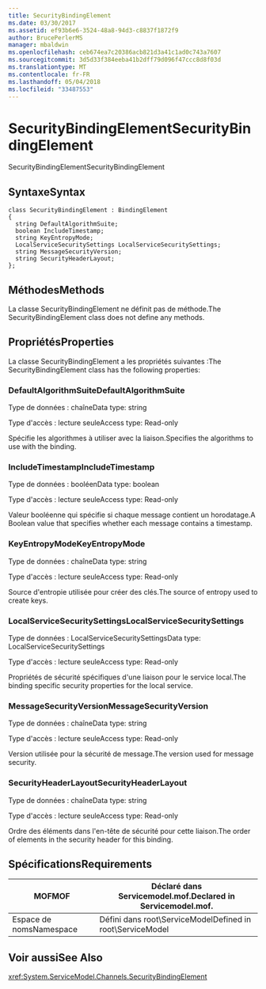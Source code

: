 ```yaml
---
title: SecurityBindingElement
ms.date: 03/30/2017
ms.assetid: ef93b6e6-3524-48a8-94d3-c8837f1872f9
author: BrucePerlerMS
manager: mbaldwin
ms.openlocfilehash: ceb674ea7c20386acb821d3a41c1ad0c743a7607
ms.sourcegitcommit: 3d5d33f384eeba41b2dff79d096f47ccc8d8f03d
ms.translationtype: MT
ms.contentlocale: fr-FR
ms.lasthandoff: 05/04/2018
ms.locfileid: "33487553"
---
```

# <a name="securitybindingelement"></a><span data-ttu-id="97a0d-102">SecurityBindingElement</span><span class="sxs-lookup"><span data-stu-id="97a0d-102">SecurityBindingElement</span></span>
<span data-ttu-id="97a0d-103">SecurityBindingElement</span><span class="sxs-lookup"><span data-stu-id="97a0d-103">SecurityBindingElement</span></span>  
  
## <a name="syntax"></a><span data-ttu-id="97a0d-104">Syntaxe</span><span class="sxs-lookup"><span data-stu-id="97a0d-104">Syntax</span></span>  
  
```  
class SecurityBindingElement : BindingElement  
{  
  string DefaultAlgorithmSuite;  
  boolean IncludeTimestamp;  
  string KeyEntropyMode;  
  LocalServiceSecuritySettings LocalServiceSecuritySettings;  
  string MessageSecurityVersion;  
  string SecurityHeaderLayout;  
};  
```  
  
## <a name="methods"></a><span data-ttu-id="97a0d-105">Méthodes</span><span class="sxs-lookup"><span data-stu-id="97a0d-105">Methods</span></span>  
 <span data-ttu-id="97a0d-106">La classe SecurityBindingElement ne définit pas de méthode.</span><span class="sxs-lookup"><span data-stu-id="97a0d-106">The SecurityBindingElement class does not define any methods.</span></span>  
  
## <a name="properties"></a><span data-ttu-id="97a0d-107">Propriétés</span><span class="sxs-lookup"><span data-stu-id="97a0d-107">Properties</span></span>  
 <span data-ttu-id="97a0d-108">La classe SecurityBindingElement a les propriétés suivantes :</span><span class="sxs-lookup"><span data-stu-id="97a0d-108">The SecurityBindingElement class has the following properties:</span></span>  
  
### <a name="defaultalgorithmsuite"></a><span data-ttu-id="97a0d-109">DefaultAlgorithmSuite</span><span class="sxs-lookup"><span data-stu-id="97a0d-109">DefaultAlgorithmSuite</span></span>  
 <span data-ttu-id="97a0d-110">Type de données : chaîne</span><span class="sxs-lookup"><span data-stu-id="97a0d-110">Data type: string</span></span>  
  
 <span data-ttu-id="97a0d-111">Type d'accès : lecture seule</span><span class="sxs-lookup"><span data-stu-id="97a0d-111">Access type: Read-only</span></span>  
  
 <span data-ttu-id="97a0d-112">Spécifie les algorithmes à utiliser avec la liaison.</span><span class="sxs-lookup"><span data-stu-id="97a0d-112">Specifies the algorithms to use with the binding.</span></span>  
  
### <a name="includetimestamp"></a><span data-ttu-id="97a0d-113">IncludeTimestamp</span><span class="sxs-lookup"><span data-stu-id="97a0d-113">IncludeTimestamp</span></span>  
 <span data-ttu-id="97a0d-114">Type de données : booléen</span><span class="sxs-lookup"><span data-stu-id="97a0d-114">Data type: boolean</span></span>  
  
 <span data-ttu-id="97a0d-115">Type d'accès : lecture seule</span><span class="sxs-lookup"><span data-stu-id="97a0d-115">Access type: Read-only</span></span>  
  
 <span data-ttu-id="97a0d-116">Valeur booléenne qui spécifie si chaque message contient un horodatage.</span><span class="sxs-lookup"><span data-stu-id="97a0d-116">A Boolean value that specifies whether each message contains a timestamp.</span></span>  
  
### <a name="keyentropymode"></a><span data-ttu-id="97a0d-117">KeyEntropyMode</span><span class="sxs-lookup"><span data-stu-id="97a0d-117">KeyEntropyMode</span></span>  
 <span data-ttu-id="97a0d-118">Type de données : chaîne</span><span class="sxs-lookup"><span data-stu-id="97a0d-118">Data type: string</span></span>  
  
 <span data-ttu-id="97a0d-119">Type d'accès : lecture seule</span><span class="sxs-lookup"><span data-stu-id="97a0d-119">Access type: Read-only</span></span>  
  
 <span data-ttu-id="97a0d-120">Source d'entropie utilisée pour créer des clés.</span><span class="sxs-lookup"><span data-stu-id="97a0d-120">The source of entropy used to create keys.</span></span>  
  
### <a name="localservicesecuritysettings"></a><span data-ttu-id="97a0d-121">LocalServiceSecuritySettings</span><span class="sxs-lookup"><span data-stu-id="97a0d-121">LocalServiceSecuritySettings</span></span>  
 <span data-ttu-id="97a0d-122">Type de données : LocalServiceSecuritySettings</span><span class="sxs-lookup"><span data-stu-id="97a0d-122">Data type: LocalServiceSecuritySettings</span></span>  
  
 <span data-ttu-id="97a0d-123">Type d'accès : lecture seule</span><span class="sxs-lookup"><span data-stu-id="97a0d-123">Access type: Read-only</span></span>  
  
 <span data-ttu-id="97a0d-124">Propriétés de sécurité spécifiques d'une liaison pour le service local.</span><span class="sxs-lookup"><span data-stu-id="97a0d-124">The binding specific security properties for the local service.</span></span>  
  
### <a name="messagesecurityversion"></a><span data-ttu-id="97a0d-125">MessageSecurityVersion</span><span class="sxs-lookup"><span data-stu-id="97a0d-125">MessageSecurityVersion</span></span>  
 <span data-ttu-id="97a0d-126">Type de données : chaîne</span><span class="sxs-lookup"><span data-stu-id="97a0d-126">Data type: string</span></span>  
  
 <span data-ttu-id="97a0d-127">Type d'accès : lecture seule</span><span class="sxs-lookup"><span data-stu-id="97a0d-127">Access type: Read-only</span></span>  
  
 <span data-ttu-id="97a0d-128">Version utilisée pour la sécurité de message.</span><span class="sxs-lookup"><span data-stu-id="97a0d-128">The version used for message security.</span></span>  
  
### <a name="securityheaderlayout"></a><span data-ttu-id="97a0d-129">SecurityHeaderLayout</span><span class="sxs-lookup"><span data-stu-id="97a0d-129">SecurityHeaderLayout</span></span>  
 <span data-ttu-id="97a0d-130">Type de données : chaîne</span><span class="sxs-lookup"><span data-stu-id="97a0d-130">Data type: string</span></span>  
  
 <span data-ttu-id="97a0d-131">Type d'accès : lecture seule</span><span class="sxs-lookup"><span data-stu-id="97a0d-131">Access type: Read-only</span></span>  
  
 <span data-ttu-id="97a0d-132">Ordre des éléments dans l'en-tête de sécurité pour cette liaison.</span><span class="sxs-lookup"><span data-stu-id="97a0d-132">The order of elements in the security header for this binding.</span></span>  
  
## <a name="requirements"></a><span data-ttu-id="97a0d-133">Spécifications</span><span class="sxs-lookup"><span data-stu-id="97a0d-133">Requirements</span></span>  
  
|<span data-ttu-id="97a0d-134">MOF</span><span class="sxs-lookup"><span data-stu-id="97a0d-134">MOF</span></span>|<span data-ttu-id="97a0d-135">Déclaré dans Servicemodel.mof.</span><span class="sxs-lookup"><span data-stu-id="97a0d-135">Declared in Servicemodel.mof.</span></span>|  
|---------|-----------------------------------|  
|<span data-ttu-id="97a0d-136">Espace de noms</span><span class="sxs-lookup"><span data-stu-id="97a0d-136">Namespace</span></span>|<span data-ttu-id="97a0d-137">Défini dans root\ServiceModel</span><span class="sxs-lookup"><span data-stu-id="97a0d-137">Defined in root\ServiceModel</span></span>|  
  
## <a name="see-also"></a><span data-ttu-id="97a0d-138">Voir aussi</span><span class="sxs-lookup"><span data-stu-id="97a0d-138">See Also</span></span>  
 <xref:System.ServiceModel.Channels.SecurityBindingElement>
